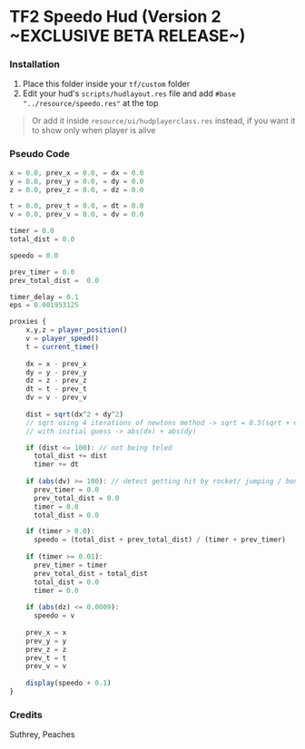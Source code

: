# TF2 Speedo Hud (Version 2 ~EXCLUSIVE BETA RELEASE~)

### Installation
1. Place this folder inside your `tf/custom` folder
2. Edit your hud's `scripts/hudlayout.res` file and add `#base "../resource/speedo.res"` at the top
> Or add it inside `resource/ui/hudplayerclass.res` instead, if you want it to show only when player is alive

### Pseudo Code
```js
x = 0.0, prev_x = 0.0, = dx = 0.0
y = 0.0, prev_y = 0.0, = dy = 0.0
z = 0.0, prev_z = 0.0, = dz = 0.0

t = 0.0, prev_t = 0.0, = dt = 0.0
v = 0.0, prev_v = 0.0, = dv = 0.0

timer = 0.0
total_dist = 0.0

speedo = 0.0

prev_timer = 0.0
prev_total_dist =  0.0

timer_delay = 0.1
eps = 0.001953125

proxies {
	x,y,z = player_position()
	v = player_speed()
	t = current_time()
	
	dx = x - prev_x
	dy = y - prev_y
	dz = z - prev_z
	dt = t - prev_t
	dv = v - prev_v
	
	dist = sqrt(dx^2 + dy^2)
	// sqrt using 4 iterations of newtons method -> sqrt = 0.5(sqrt + number/sqrt)
	// with initial guess -> abs(dx) + abs(dy)

	if (dist <= 100): // not being teled
	  total_dist += dist
	  timer += dt
	
	if (abs(dv) >= 100): // detect getting hit by rocket/ jumping / bonking something
	  prev_timer = 0.0
	  prev_total_dist = 0.0
	  timer = 0.0
	  total_dist = 0.0  

	if (timer > 0.0):
	  speedo = (total_dist + prev_total_dist) / (timer + prev_timer) 
	
	if (timer >= 0.01):
	  prev_timer = timer
	  prev_total_dist = total_dist
	  total_dist = 0.0
	  timer = 0.0
	
	if (abs(dz) <= 0.0009):
	  speedo = v
	
	prev_x = x
	prev_y = y
	prev_z = z
	prev_t = t
	prev_v = v
	
	display(speedo + 0.1)
}
```

### Credits
Suthrey, Peaches
